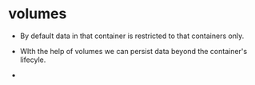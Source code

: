 # volumes

- By default data in that container is restricted to that containers only.
- WIth the help of volumes we can persist data beyond the container's lifecyle.

- 
